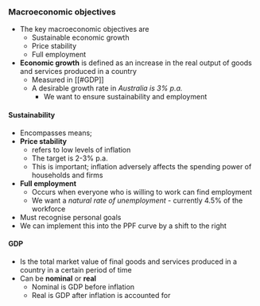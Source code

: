### Macroeconomic objectives
- The key macroeconomic objectives are
	- Sustainable economic growth
	- Price stability
	- Full employment
- **Economic growth** is defined as an increase in the real output of goods and services produced in a country
	- Measured in [[#GDP]]
	- A desirable growth rate in *Australia is 3% p.a.*
		- We want to ensure sustainability and employment

#### Sustainability
- Encompasses means;
- **Price stability**
	- refers to low levels of inflation
	- The target is 2-3% p.a.
	- This is important; inflation adversely affects the spending power of households and firms
- **Full employment**
	- Occurs when everyone who is willing to work can find employment
	- We want a *natural rate of unemployment* - currently 4.5% of the workforce
- Must recognise personal goals
- We can implement this into the PPF curve by a shift to the right

#### GDP
- Is the total market value of final goods and services produced in a country in a certain period of time
- Can be **nominal** or **real**
	- Nominal is GDP before inflation
	- Real is GDP after inflation is accounted for